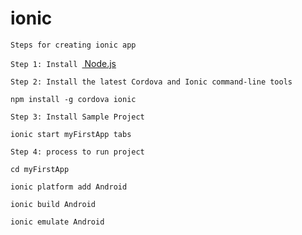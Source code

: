 # ionic
`Steps for creating ionic app `

`Step 1: Install `<a href="https://nodejs.org/en/" traget="_blank"> Node.js</a>

`Step 2: Install the latest Cordova and Ionic command-line tools `

`npm install -g cordova ionic `

`Step 3: Install Sample Project `

` ionic start myFirstApp tabs `

`Step 4: process to run project`

`cd myFirstApp`

`ionic platform add Android`

`ionic build Android`

`ionic emulate Android`



